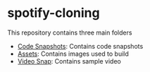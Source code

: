 # spotify-cloning
This repository contains three main folders
- [Code Snapshots](https://github.com/sreelakshmi314/spotify-cloning/tree/main/assets/images): Contains code snapshots
- [Assets](https://github.com/sreelakshmi314/spotify-cloning/tree/main/assets/images): Contains images used to build
- [Video Snap](https://github.com/sreelakshmi314/spotify-cloning/tree/main/video%20snap): Contains sample video 
